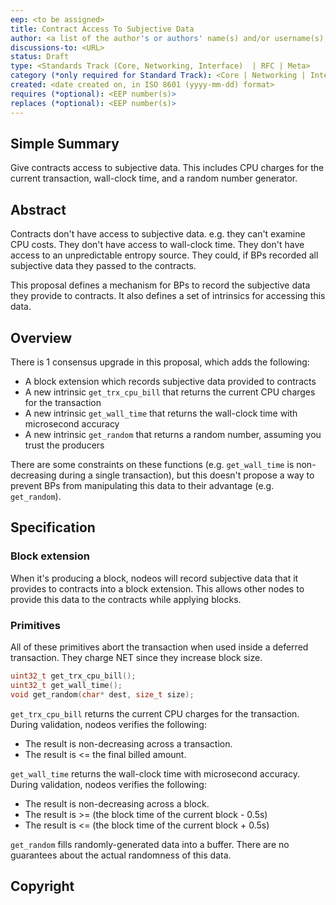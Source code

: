 ```yaml
---
eep: <to be assigned>
title: Contract Access To Subjective Data
author: <a list of the author's or authors' name(s) and/or username(s), or name(s) and email(s), e.g. (use with the parentheses or triangular brackets): FirstName LastName (@GitHubUsername), FirstName LastName <foo@bar.com>, FirstName (@GitHubUsername) and GitHubUsername (@GitHubUsername)>
discussions-to: <URL>
status: Draft
type: <Standards Track (Core, Networking, Interface)  | RFC | Meta>
category (*only required for Standard Track): <Core | Networking | Interface>
created: <date created on, in ISO 8601 (yyyy-mm-dd) format>
requires (*optional): <EEP number(s)>
replaces (*optional): <EEP number(s)>
---
```


<!--You can leave these HTML comments in your merged EEP and delete the visible duplicate text guides, they will not appear and may be helpful to refer to if you edit it again. This is the suggested template for new EEPs. Note that an EEP number will be assigned by an editor. When opening a pull request to submit your EEP, please use an abbreviated title in the filename, `eep-draft_title_abbrev.md`. The title should be 44 characters or less.-->

## Simple Summary
<!--"If you can't explain it simply, you don't understand it well enough." Provide a simplified and layman-accessible explanation of the EEP.-->

Give contracts access to subjective data. This includes CPU charges for the current
transaction, wall-clock time, and a random number generator.

## Abstract
<!--A short (~200 word) description of the technical issue being addressed.-->

Contracts don't have access to subjective data. e.g. they can't examine CPU costs. They
don't have access to wall-clock time. They don't have access to an unpredictable entropy
source. They could, if BPs recorded all subjective data they passed to the contracts.

This proposal defines a mechanism for BPs to record the subjective data they provide to
contracts. It also defines a set of intrinsics for accessing this data.

## Overview

There is 1 consensus upgrade in this proposal, which adds the following:
* A block extension which records subjective data provided to contracts
* A new intrinsic `get_trx_cpu_bill` that returns the current CPU charges for the transaction
* A new intrinsic `get_wall_time` that returns the wall-clock time with microsecond accuracy
* A new intrinsic `get_random` that returns a random number, assuming you trust the producers

There are some constraints on these functions (e.g. `get_wall_time` is non-decreasing during a single
transaction), but this doesn't propose a way to prevent BPs from manipulating this data to their advantage
(e.g. `get_random`).

## Specification
<!--The technical specification should describe the syntax and semantics of any new feature. The specification should be detailed enough to allow competing, interoperable implementations for any of the current EOSIO platforms.-->

### Block extension

When it's producing a block, nodeos will record subjective data that it provides to contracts into
a block extension. This allows other nodes to provide this data to the contracts while applying
blocks.

### Primitives

All of these primitives abort the transaction when used inside a deferred transaction. They charge NET
since they increase block size.

```c++
uint32_t get_trx_cpu_bill();
uint32_t get_wall_time();
void get_random(char* dest, size_t size);
```
`get_trx_cpu_bill` returns the current CPU charges for the transaction. During validation, nodeos
verifies the following:
* The result is non-decreasing across a transaction.
* The result is <= the final billed amount.

`get_wall_time` returns the wall-clock time with microsecond accuracy. During validation, nodeos
verifies the following:
* The result is non-decreasing across a block.
* The result is >= (the block time of the current block - 0.5s)
* The result is <= (the block time of the current block + 0.5s)

`get_random` fills randomly-generated data into a buffer. There are no guarantees about the
actual randomness of this data.

## Copyright

